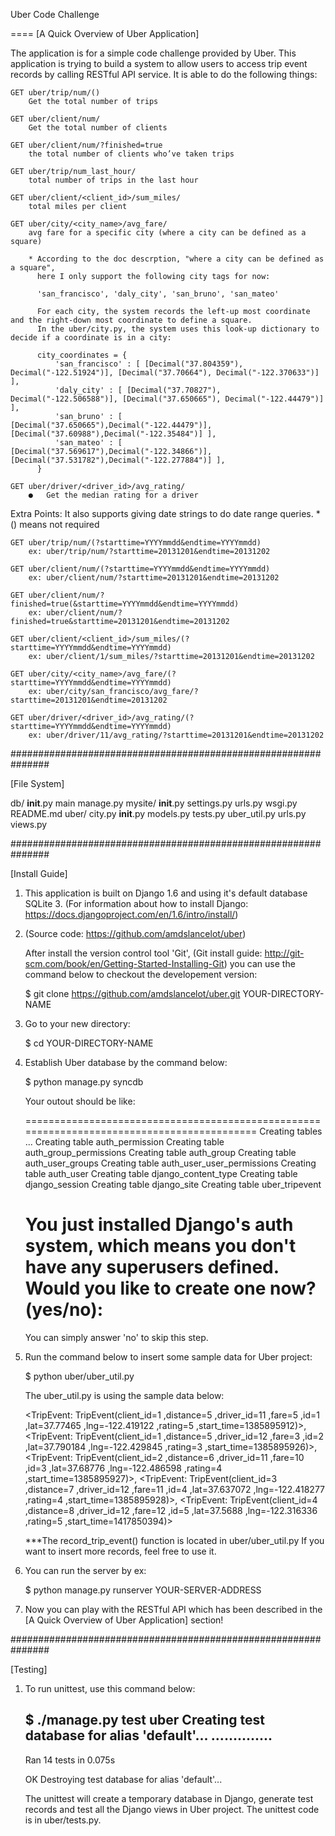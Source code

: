 
Uber Code Challenge

====
[A Quick Overview of Uber Application]

The application is for a simple code challenge provided by Uber.
This application is trying to build a system to allow users to access trip event records by calling RESTful API service.
It is able to do the following things: 


    GET uber/trip/num/()
        Get the total number of trips

    GET uber/client/num/
        Get the total number of clients

    GET uber/client/num/?finished=true
        the total number of clients who’ve taken trips

    GET uber/trip/num_last_hour/
        total number of trips in the last hour

    GET uber/client/<client_id>/sum_miles/
        total miles per client

    GET uber/city/<city_name>/avg_fare/
        avg fare for a specific city (where a city can be defined as a square)

        * According to the doc descrption, "where a city can be defined as a square",
          here I only support the following city tags for now:

          'san_francisco', 'daly_city', 'san_bruno', 'san_mateo'
        
          For each city, the system records the left-up most coordinate and the right-down most coordinate to define a square.
          In the uber/city.py, the system uses this look-up dictionary to decide if a coordinate is in a city:

          city_coordinates = {
              'san_francisco' : [ [Decimal("37.804359"), Decimal("-122.51924")], [Decimal("37.70664"), Decimal("-122.370633")] ],
              'daly_city' : [ [Decimal("37.70827"), Decimal("-122.506588")], [Decimal("37.650665"), Decimal("-122.44479")] ],
              'san_bruno' : [ [Decimal("37.650665"),Decimal("-122.44479")], [Decimal("37.60988"),Decimal("-122.35484")] ],
              'san_mateo' : [ [Decimal("37.569617"),Decimal("-122.34866")], [Decimal("37.531782"),Decimal("-122.277884")] ],
          }

    GET uber/driver/<driver_id>/avg_rating/
        ●   Get the median rating for a driver

Extra Points:
    It also supports giving date strings to do date range queries.
    * () means not required

    GET uber/trip/num/(?starttime=YYYYmmdd&endtime=YYYYmmdd)
        ex: uber/trip/num/?starttime=20131201&endtime=20131202

    GET uber/client/num/(?starttime=YYYYmmdd&endtime=YYYYmmdd)
        ex: uber/client/num/?starttime=20131201&endtime=20131202

    GET uber/client/num/?finished=true(&starttime=YYYYmmdd&endtime=YYYYmmdd)
        ex: uber/client/num/?finished=true&starttime=20131201&endtime=20131202

    GET uber/client/<client_id>/sum_miles/(?starttime=YYYYmmdd&endtime=YYYYmmdd)
        ex: uber/client/1/sum_miles/?starttime=20131201&endtime=20131202

    GET uber/city/<city_name>/avg_fare/(?starttime=YYYYmmdd&endtime=YYYYmmdd)
        ex: uber/city/san_francisco/avg_fare/?starttime=20131201&endtime=20131202

    GET uber/driver/<driver_id>/avg_rating/(?starttime=YYYYmmdd&endtime=YYYYmmdd)
        ex: uber/driver/11/avg_rating/?starttime=20131201&endtime=20131202


###############################################################

[File System]

db/
__init__.py
main
manage.py
mysite/
    __init__.py
    settings.py
    urls.py
    wsgi.py
README.md
uber/
    city.py
    __init__.py
    models.py
    tests.py
    uber_util.py
    urls.py
    views.py

###############################################################

[Install Guide]

1. This application is built on Django 1.6 and using it's default database SQLite 3.
   (For information about how to install Django: https://docs.djangoproject.com/en/1.6/intro/install/)

2. (Source code: https://github.com/amdslancelot/uber)

   After install the version control tool 'Git',
   (Git install guide: http://git-scm.com/book/en/Getting-Started-Installing-Git)
   you can use the command below to checkout the developement version:

   $ git clone https://github.com/amdslancelot/uber.git YOUR-DIRECTORY-NAME

3. Go to your new directory:

   $ cd YOUR-DIRECTORY-NAME

4. Establish Uber database by the command below:

   $ python manage.py syncdb

   Your outout should be like:

   ===========================================================================================
   Creating tables ...
   Creating table auth_permission
   Creating table auth_group_permissions
   Creating table auth_group
   Creating table auth_user_groups
   Creating table auth_user_user_permissions
   Creating table auth_user
   Creating table django_content_type
   Creating table django_session
   Creating table django_site
   Creating table uber_tripevent

   You just installed Django's auth system, which means you don't have any superusers defined.
   Would you like to create one now? (yes/no):
   ===========================================================================================

   You can simply answer 'no' to skip this step.

5. Run the command below to insert some sample data for Uber project:

   $ python uber/uber_util.py

   The uber_util.py is using the sample data below:
   
   <TripEvent: TripEvent(client_id=1 ,distance=5 ,driver_id=11 ,fare=5 ,id=1 ,lat=37.77465 ,lng=-122.419122 ,rating=5 ,start_time=1385895912)>, 
   <TripEvent: TripEvent(client_id=1 ,distance=5 ,driver_id=12 ,fare=3 ,id=2 ,lat=37.790184 ,lng=-122.429845 ,rating=3 ,start_time=1385895926)>, 
   <TripEvent: TripEvent(client_id=2 ,distance=6 ,driver_id=11 ,fare=10 ,id=3 ,lat=37.68776 ,lng=-122.486598 ,rating=4 ,start_time=1385895927)>, 
   <TripEvent: TripEvent(client_id=3 ,distance=7 ,driver_id=12 ,fare=11 ,id=4 ,lat=37.637072 ,lng=-122.418277 ,rating=4 ,start_time=1385895928)>, 
   <TripEvent: TripEvent(client_id=4 ,distance=8 ,driver_id=12 ,fare=12 ,id=5 ,lat=37.5688 ,lng=-122.316336 ,rating=5 ,start_time=1417850394)>

   ***The record_trip_event() function is located in uber/uber_util.py
      If you want to insert more records, feel free to use it.

6. You can run the server by
   ex:

   $ python manage.py runserver YOUR-SERVER-ADDRESS

7. Now you can play with the RESTful API which has been described in the [A Quick Overview of Uber Application] section!

###############################################################

[Testing]

1. To run unittest, use this command below:

   $ ./manage.py test uber
   Creating test database for alias 'default'...
   ..............
   ----------------------------------------------------------------------
   Ran 14 tests in 0.075s
   
   OK
   Destroying test database for alias 'default'...

   The unittest will create a temporary database in Django, generate test records and test all the Django views in Uber project.
   The unittest code is in uber/tests.py.
